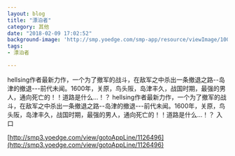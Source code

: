 ```yaml
---
layout: blog
title: "漂泊者"
category: 其他
date: "2018-02-09 17:02:52"
background-image: 'http://smp.yoedge.com/smp-app/resource/viewImage/1001523appline.png'
tags:
- 漂泊者

---
```

hellsing作者最新力作，一个为了撤军的战斗，在敌军之中杀出一条撤退之路--岛津的撤退---前代未闻。1600年，关原，鸟头阪，岛津丰久，战国时期，最强的男人，通向死亡的！！道路是什么...！？
hellsing作者最新力作，一个为了撤军的战斗，在敌军之中杀出一条撤退之路--岛津的撤退---前代未闻。1600年，关原，鸟头阪，岛津丰久，战国时期，最强的男人，通向死亡的！！道路是什么...！？
入口

[http://smp3.yoedge.com/view/gotoAppLine/1126496](http://smp3.yoedge.com/view/gotoAppLine/1126496)

        
